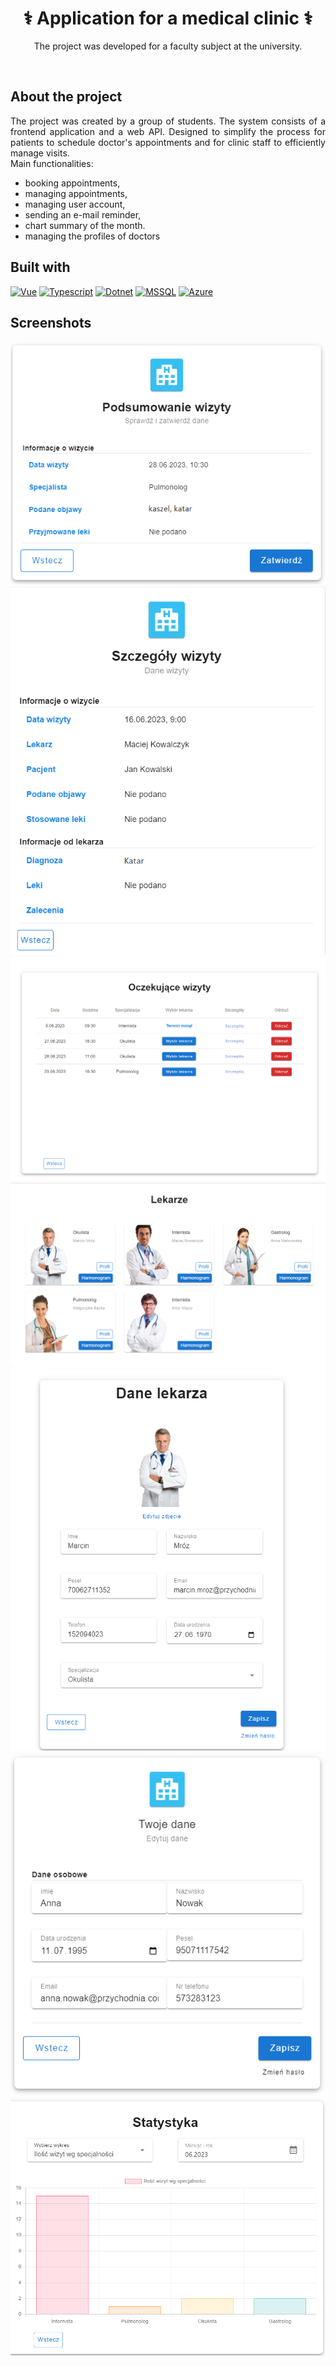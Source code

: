 <div align="center">

  <h1 align="center">⚕️ Application for a medical clinic ⚕️</h1>

  <p align="center">
    The project was developed for a faculty subject at the university.
    <br />
    
  </p>
</div>
<br />

## About the project
<div align="justify">
  The project was created by a group of students. The system consists of a frontend application and a web API. 
  Designed to simplify the process for patients to schedule doctor's appointments and for clinic staff to efficiently manage visits. <br />
  Main functionalities:
  <ul>
    <li>booking appointments,</li>
    <li>managing appointments,</li>
    <li>managing user account,</li>
    <li>sending an e-mail reminder,</li>
    <li>chart summary of the month.</li>
    <li>managing the profiles of doctors</li>
  </ul>
</div>

## Built with
 [![Vue][Vue.js]][Vue-url]
 [![Typescript][TypeScript]][TypeScript-url]
 [![Dotnet][DotnetCore]][Dotnet-url]
 [![MSSQL][MSSQLServer]][MSSQLServer-url]
 [![Azure][Azure]][Azure-url]

[Vue.js]: https://img.shields.io/badge/Vue.js-35495E?style=for-the-badge&logo=vuedotjs&logoColor=4FC08D
[Vue-url]: https://vuejs.org/
[TypeScript]: https://img.shields.io/badge/TypeScript-007ACC?style=for-the-badge&logo=typescript&logoColor=white
[TypeScript-url]: https://www.typescriptlang.org
[DotnetCore]: https://img.shields.io/badge/ASP.NET_Core-5C2D91?style=for-the-badge&logo=.net&logoColor=white
[Dotnet-url]: https://learn.microsoft.com/en-us/aspnet/core/?view=aspnetcore-7.0
[MSSQLServer]: https://img.shields.io/badge/Microsoft%20SQL%20Server-CC2927?style=for-the-badge&logo=microsoft%20sql%20server&logoColor=white
[MSSQLServer-url]: https://www.microsoft.com/en-us/sql-server
[Azure]: https://img.shields.io/badge/Microsoft_Azure-0089D6?style=for-the-badge&logo=microsoft-azure&logoColor=white
[Azure-url]:https://azure.microsoft.com/

## Screenshots
<div align="center">
  <img src="screenshots/submit_appointment.png" />
  <img src="screenshots/appointment_details.png" />
  <img src="screenshots/awaiting_appointments.png" />
  <img src="screenshots/doctors.png" />
  <img src="screenshots/doctor_data.png" />
  <img src="screenshots/profile.png" />
  <img src="screenshots/stats.png" />
</div>
